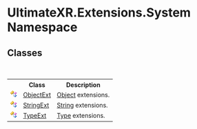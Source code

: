 # UltimateXR.Extensions.System Namespace

## Classes
&nbsp;<table><tr><th></th><th>Class</th><th>Description</th></tr><tr><td>![Public class](media/pubclass.gif "Public class")</td><td><a href="T_UltimateXR_Extensions_System_ObjectExt">ObjectExt</a></td><td><a href="https://docs.microsoft.com/dotnet/api/system.object" target="_blank" rel="noopener noreferrer">Object</a> extensions.</td></tr><tr><td>![Public class](media/pubclass.gif "Public class")</td><td><a href="T_UltimateXR_Extensions_System_StringExt">StringExt</a></td><td><a href="https://docs.microsoft.com/dotnet/api/system.string" target="_blank" rel="noopener noreferrer">String</a> extensions.</td></tr><tr><td>![Public class](media/pubclass.gif "Public class")</td><td><a href="T_UltimateXR_Extensions_System_TypeExt">TypeExt</a></td><td><a href="https://docs.microsoft.com/dotnet/api/system.type" target="_blank" rel="noopener noreferrer">Type</a> extensions.</td></tr></table>&nbsp;
